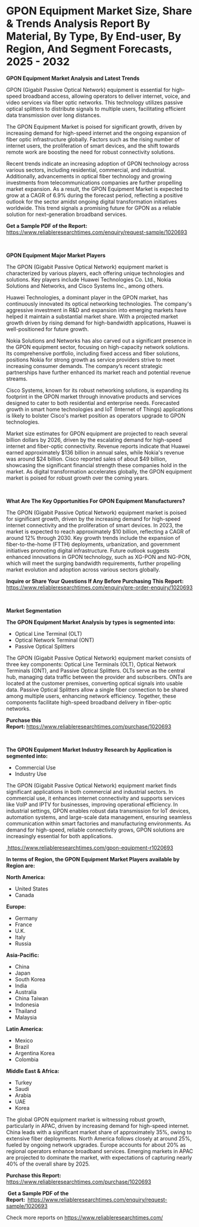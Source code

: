 <p><h1>GPON Equipment Market Size, Share & Trends Analysis Report By Material, By Type, By End-user, By Region, And Segment Forecasts, 2025 - 2032</h1></p><p><strong>GPON Equipment Market Analysis and Latest Trends</strong></p>
<p><p>GPON (Gigabit Passive Optical Network) equipment is essential for high-speed broadband access, allowing operators to deliver internet, voice, and video services via fiber optic networks. This technology utilizes passive optical splitters to distribute signals to multiple users, facilitating efficient data transmission over long distances.</p><p>The GPON Equipment Market is poised for significant growth, driven by increasing demand for high-speed internet and the ongoing expansion of fiber optic infrastructure globally. Factors such as the rising number of internet users, the proliferation of smart devices, and the shift towards remote work are boosting the need for robust connectivity solutions.</p><p>Recent trends indicate an increasing adoption of GPON technology across various sectors, including residential, commercial, and industrial. Additionally, advancements in optical fiber technology and growing investments from telecommunications companies are further propelling market expansion. As a result, the GPON Equipment Market is expected to grow at a CAGR of 6.9% during the forecast period, reflecting a positive outlook for the sector amidst ongoing digital transformation initiatives worldwide. This trend signals a promising future for GPON as a reliable solution for next-generation broadband services.</p></p>
<p><strong>Get a Sample PDF of the Report:&nbsp;</strong> <a href="https://www.reliableresearchtimes.com/enquiry/request-sample/1020693?utm_campaign=2267&utm_medium=2&utm_source=Github&utm_content=ia&utm_term=06042025&utm_id=gpon-equipment">https://www.reliableresearchtimes.com/enquiry/request-sample/1020693</a></p>
<p>&nbsp;</p>
<p><strong>GPON Equipment Major Market Players</strong></p>
<p><p>The GPON (Gigabit Passive Optical Network) equipment market is characterized by various players, each offering unique technologies and solutions. Key players include Huawei Technologies Co. Ltd., Nokia Solutions and Networks, and Cisco Systems Inc., among others.</p><p>Huawei Technologies, a dominant player in the GPON market, has continuously innovated its optical networking technologies. The company's aggressive investment in R&D and expansion into emerging markets have helped it maintain a substantial market share. With a projected market growth driven by rising demand for high-bandwidth applications, Huawei is well-positioned for future growth.</p><p>Nokia Solutions and Networks has also carved out a significant presence in the GPON equipment sector, focusing on high-capacity network solutions. Its comprehensive portfolio, including fixed access and fiber solutions, positions Nokia for strong growth as service providers strive to meet increasing consumer demands. The company’s recent strategic partnerships have further enhanced its market reach and potential revenue streams.</p><p>Cisco Systems, known for its robust networking solutions, is expanding its footprint in the GPON market through innovative products and services designed to cater to both residential and enterprise needs. Forecasted growth in smart home technologies and IoT (Internet of Things) applications is likely to bolster Cisco's market position as operators upgrade to GPON technologies.</p><p>Market size estimates for GPON equipment are projected to reach several billion dollars by 2026, driven by the escalating demand for high-speed internet and fiber-optic connectivity. Revenue reports indicate that Huawei earned approximately $136 billion in annual sales, while Nokia's revenue was around $24 billion. Cisco reported sales of about $49 billion, showcasing the significant financial strength these companies hold in the market. As digital transformation accelerates globally, the GPON equipment market is poised for robust growth over the coming years.</p></p>
<p>&nbsp;</p>
<p><strong>What Are The Key Opportunities For GPON Equipment Manufacturers?</strong></p>
<p><p>The GPON (Gigabit Passive Optical Network) equipment market is poised for significant growth, driven by the increasing demand for high-speed internet connectivity and the proliferation of smart devices. In 2023, the market is expected to reach approximately $10 billion, reflecting a CAGR of around 12% through 2030. Key growth trends include the expansion of fiber-to-the-home (FTTH) deployments, urbanization, and government initiatives promoting digital infrastructure. Future outlook suggests enhanced innovations in GPON technology, such as XG-PON and NG-PON, which will meet the surging bandwidth requirements, further propelling market evolution and adoption across various sectors globally.</p></p>
<p><strong>Inquire or Share Your Questions If Any Before Purchasing This Report:</strong> <a href="https://www.reliableresearchtimes.com/enquiry/pre-order-enquiry/1020693?utm_campaign=2267&utm_medium=2&utm_source=Github&utm_content=ia&utm_term=06042025&utm_id=gpon-equipment">https://www.reliableresearchtimes.com/enquiry/pre-order-enquiry/1020693</a></p>
<p>&nbsp;</p>
<p><strong>Market Segmentation</strong></p>
<p><strong>The GPON Equipment Market Analysis by types is segmented into:</strong></p>
<p><ul><li>Optical Line Terminal (OLT)</li><li>Optical Network Terminal (ONT)</li><li>Passive Optical Splitters</li></ul></p>
<p><p>The GPON (Gigabit Passive Optical Network) equipment market consists of three key components: Optical Line Terminals (OLT), Optical Network Terminals (ONT), and Passive Optical Splitters. OLTs serve as the central hub, managing data traffic between the provider and subscribers. ONTs are located at the customer premises, converting optical signals into usable data. Passive Optical Splitters allow a single fiber connection to be shared among multiple users, enhancing network efficiency. Together, these components facilitate high-speed broadband delivery in fiber-optic networks.</p></p>
<p><strong>Purchase this Report:&nbsp;</strong><a href="https://www.reliableresearchtimes.com/purchase/1020693?utm_campaign=2267&utm_medium=2&utm_source=Github&utm_content=ia&utm_term=06042025&utm_id=gpon-equipment">https://www.reliableresearchtimes.com/purchase/1020693</a></p>
<p>&nbsp;</p>
<p><strong>The GPON Equipment Market Industry Research by Application is segmented into:</strong></p>
<p><ul><li>Commercial Use</li><li>Industry Use</li></ul></p>
<p><p>The GPON (Gigabit Passive Optical Network) equipment market finds significant applications in both commercial and industrial sectors. In commercial use, it enhances internet connectivity and supports services like VoIP and IPTV for businesses, improving operational efficiency. In industrial settings, GPON enables robust data transmission for IoT devices, automation systems, and large-scale data management, ensuring seamless communication within smart factories and manufacturing environments. As demand for high-speed, reliable connectivity grows, GPON solutions are increasingly essential for both applications.</p></p>
<p><a href="https://www.reliableresearchtimes.com/gpon-equipment-r1020693?utm_campaign=2267&utm_medium=2&utm_source=Github&utm_content=ia&utm_term=06042025&utm_id=gpon-equipment">&nbsp;https://www.reliableresearchtimes.com/gpon-equipment-r1020693</a></p>
<p><strong>In terms of Region, the GPON Equipment Market Players available by Region are:</strong></p>
<p>
    <p> <strong> North America: </strong>
        <ul>
            <li>United States</li>
            <li>Canada</li>
        </ul>
        </p> 
    <p> <strong> Europe: </strong>
        <ul>
            <li>Germany</li>
            <li>France</li>
            <li>U.K.</li>
            <li>Italy</li>
            <li>Russia</li>
        </ul>
        </p> 
    <p> <strong> Asia-Pacific: </strong>
        <ul>
            <li>China</li>
            <li>Japan</li>
            <li>South Korea</li>
            <li>India</li>
            <li>Australia</li>
            <li>China Taiwan</li>
            <li>Indonesia</li>
            <li>Thailand</li>
            <li>Malaysia</li>
        </ul>
        </p> 
    <p> <strong> Latin America: </strong>
        <ul>
            <li>Mexico</li>
            <li>Brazil</li>
            <li>Argentina Korea</li>
            <li>Colombia</li>
        </ul>
        </p> 
    <p> <strong> Middle East & Africa: </strong>
        <ul>
            <li>Turkey</li>
            <li>Saudi</li>
            <li>Arabia</li>
            <li>UAE</li>
            <li>Korea</li>
        </ul>
    </p>
    </p>
<p><p>The global GPON equipment market is witnessing robust growth, particularly in APAC, driven by increasing demand for high-speed internet. China leads with a significant market share of approximately 35%, owing to extensive fiber deployments. North America follows closely at around 25%, fueled by ongoing network upgrades. Europe accounts for about 20% as regional operators enhance broadband services. Emerging markets in APAC are projected to dominate the market, with expectations of capturing nearly 40% of the overall share by 2025.</p></p>
<p><strong>Purchase this Report: </strong><a href="https://www.reliableresearchtimes.com/purchase/1020693?utm_campaign=2267&utm_medium=2&utm_source=Github&utm_content=ia&utm_term=06042025&utm_id=gpon-equipment">https://www.reliableresearchtimes.com/purchase/1020693</a></p>
<p>&nbsp;<strong>Get a Sample PDF of the Report:&nbsp;&nbsp;</strong><a href="https://www.reliableresearchtimes.com/enquiry/request-sample/1020693?utm_campaign=2267&utm_medium=2&utm_source=Github&utm_content=ia&utm_term=06042025&utm_id=gpon-equipment">https://www.reliableresearchtimes.com/enquiry/request-sample/1020693</a></p>
<p><strong></strong></p>
<p>Check more reports on <a href="https://www.reliableresearchtimes.com/?utm_campaign=2267&utm_medium=2&utm_source=Github&utm_content=ia&utm_term=06042025&utm_id=gpon-equipment">https://www.reliableresearchtimes.com/</a></p>